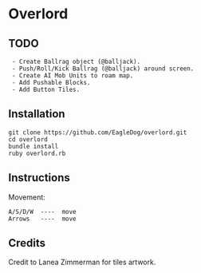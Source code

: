 
# Overlord

## TODO
```
 - Create Ballrag object (@balljack).
 - Push/Roll/Kick Ballrag (@balljack) around screen.
 - Create AI Mob Units to roam map.
 - Add Pushable Blocks.
 - Add Button Tiles.
```

## Installation

```
git clone https://github.com/EagleDog/overlord.git
cd overlord
bundle install
ruby overlord.rb
```

## Instructions

Movement:
```
A/S/D/W  ----  move
Arrows   ----  move
```

## Credits
Credit to Lanea Zimmerman for tiles artwork.


